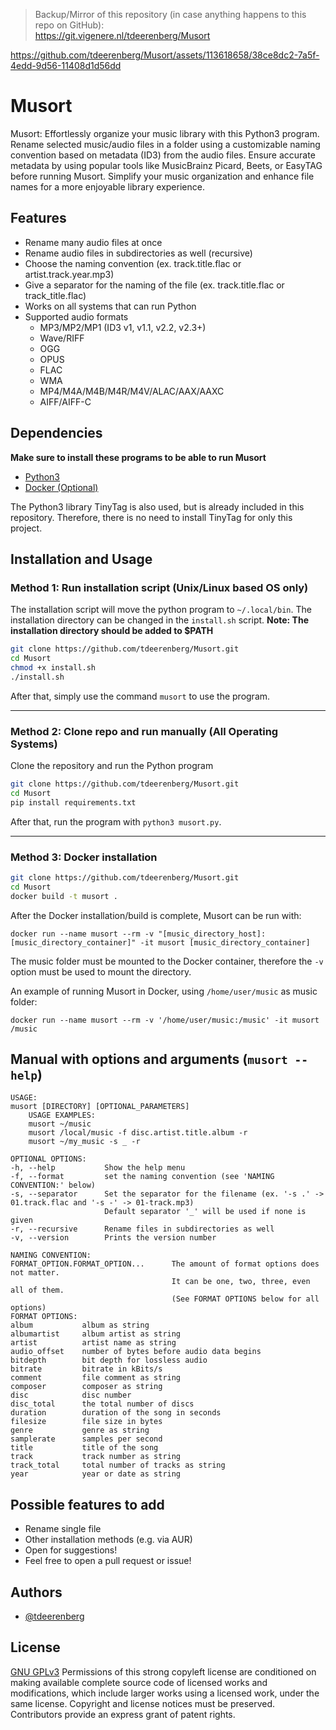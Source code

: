> Backup/Mirror of this repository (in case anything happens to this repo on GitHub): <br> https://git.vigenere.nl/tdeerenberg/Musort

https://github.com/tdeerenberg/Musort/assets/113618658/38ce8dc2-7a5f-4edd-9d56-11408d1d56dd

# Musort
Musort: Effortlessly organize your music library with this Python3 program. Rename selected music/audio files in a folder using a customizable naming convention based on metadata (ID3) from the audio files. Ensure accurate metadata by using popular tools like MusicBrainz Picard, Beets, or EasyTAG before running Musort. Simplify your music organization and enhance file names for a more enjoyable library experience.

## Features

* Rename many audio files at once
* Rename audio files in subdirectories as well (recursive)
* Choose the naming convention (ex. track.title.flac or artist.track.year.mp3)
* Give a separator for the naming of the file (ex. track.title.flac or track_title.flac)
* Works on all systems that can run Python
* Supported audio formats  
  * MP3/MP2/MP1 (ID3 v1, v1.1, v2.2, v2.3+)
  * Wave/RIFF
  * OGG
  * OPUS
  * FLAC
  * WMA
  * MP4/M4A/M4B/M4R/M4V/ALAC/AAX/AAXC
  * AIFF/AIFF-C

## Dependencies
**Make sure to install these programs to be able to run Musort**
- [Python3](https://www.python.org/)
- [Docker (Optional)](https://docker.com)

The Python3 library TinyTag is also used, but is already included in this repository. Therefore, there is no need to install TinyTag for only this project.

## Installation and Usage

### Method 1: Run installation script (Unix/Linux based OS only)

The installation script will move the python program to `~/.local/bin`. The installation directory can be changed in the `install.sh` script. **Note: The installation directory should be added to $PATH**
``` Bash
git clone https://github.com/tdeerenberg/Musort.git
cd Musort
chmod +x install.sh
./install.sh
```
After that, simply use the command `musort` to use the program.
<hr>

### Method 2: Clone repo and run manually (All Operating Systems)

Clone the repository and run the Python program
``` Bash
git clone https://github.com/tdeerenberg/Musort.git
cd Musort
pip install requirements.txt
```
After that, run the program with `python3 musort.py`.
<hr>

### Method 3: Docker installation

``` Bash
git clone https://github.com/tdeerenberg/Musort.git
cd Musort
docker build -t musort .
```
After the Docker installation/build is complete, Musort can be run with: 

`docker run --name musort --rm -v "[music_directory_host]:[music_directory_container]" -it musort [music_directory_container]`

The music folder must be mounted to the Docker container, therefore the `-v` option must be used to mount the directory.

An example of running Musort in Docker, using `/home/user/music` as music folder:

`docker run --name musort --rm -v '/home/user/music:/music' -it musort /music`

## Manual with options and arguments (`musort --help`)
```
USAGE:
musort [DIRECTORY] [OPTIONAL_PARAMETERS]
    USAGE EXAMPLES:
    musort ~/music
    musort /local/music -f disc.artist.title.album -r
    musort ~/my_music -s _ -r
    
OPTIONAL OPTIONS:
-h, --help           Show the help menu
-f, --format         set the naming convention (see 'NAMING CONVENTION:' below)
-s, --separator      Set the separator for the filename (ex. '-s .' -> 01.track.flac and '-s -' -> 01-track.mp3)
                     Default separator '_' will be used if none is given
-r, --recursive      Rename files in subdirectories as well
-v, --version        Prints the version number

NAMING CONVENTION:
FORMAT_OPTION.FORMAT_OPTION...      The amount of format options does not matter.
                                    It can be one, two, three, even all of them.
                                    (See FORMAT OPTIONS below for all options)                      
FORMAT OPTIONS:
album           album as string
albumartist     album artist as string
artist          artist name as string
audio_offset    number of bytes before audio data begins
bitdepth        bit depth for lossless audio
bitrate         bitrate in kBits/s
comment         file comment as string
composer        composer as string 
disc            disc number
disc_total      the total number of discs
duration        duration of the song in seconds
filesize        file size in bytes
genre           genre as string
samplerate      samples per second
title           title of the song
track           track number as string
track_total     total number of tracks as string
year            year or date as string
```

## Possible features to add
* Rename single file
* Other installation methods (e.g. via AUR)
* Open for suggestions!
* Feel free to open a pull request or issue!

## Authors

- [@tdeerenberg](https://github.com/tdeerenberg)

## License

[GNU GPLv3](https://choosealicense.com/licenses/gpl-3.0/)
Permissions of this strong copyleft license are conditioned on making available complete source code of licensed works and modifications, which include larger works using a licensed work, under the same license. Copyright and license notices must be preserved. Contributors provide an express grant of patent rights. 
